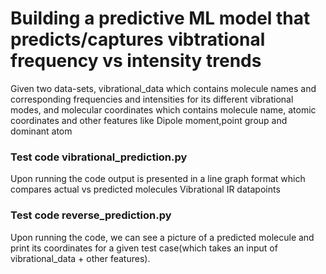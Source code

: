 <h1>Building a predictive ML model that predicts/captures vibtrational frequency vs intensity trends</h1>

Given two data-sets, vibrational_data which contains molecule names and corresponding frequencies and intensities for its different vibrational modes, and molecular coordinates which contains molecule name, atomic coordinates and other features like Dipole moment,point group and dominant atom

<h3>Test code vibrational_prediction.py</h3>
Upon running the code output is presented in a line graph format which compares actual vs predicted molecules Vibrational IR datapoints

<h3>Test code reverse_prediction.py</h3>
Upon running the code, we can see a picture of a predicted molecule and print its coordinates for a given test case(which takes an input of vibrational_data + other features).


